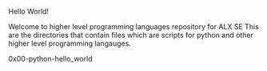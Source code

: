 Hello World!

Welcome to higher level programming languages repository for ALX SE
This are the directories that contain files which are scripts for python and other higher level programming langauges.

0x00-python-hello_world
